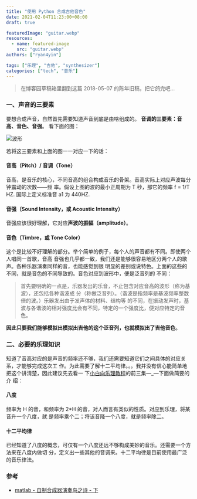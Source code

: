 ```yaml
---
title: "使用 Python 合成吉他音色"
date: 2021-02-04T11:23:00+08:00
draft: true

featuredImage: "guitar.webp"
resources:
  - name: featured-image
    src: "guitar.webp"
authors: ["ryan4yin"]

tags: ["乐理", "吉他", "synthesizer"]
categories: ["tech", "音乐"]
---
```


> 在博客园草稿箱里翻到这篇 2018-05-07 的陈年旧稿，把它鸽完吧...

### 一、声音的三要素

要想合成声音，自然首先需要知道声音到底是由啥组成的。 **音调的三要素：音高、音色、音强**。
看下面的图：

![波形](/images/guitar-synthesizer/968138-20180507213043627-1481688349.gif)

若将这三要素和上面的图一一对应一下的话：

#### 音高（Pitch）/ 音调（Tone）

音高，是音乐的核心，不同音高的组合构成音乐的骨架。音高实际上对应声波每分钟震动的次数——频
率。假设上图的波的最小正周期为 T 秒，那它的频率 f = 1/T HZ. 国际上定义标准音 a1 为 440HZ.

#### 音强（Sound Intensity，或 Acoustic Intensity）

音强应该很好理解，它对应**声波的振幅（amplitude）**。

#### 音色（Timbre，或 Tone Color）

这个是比较不好理解的部分。举个简单的例子，每个人的声音都有不同。即使两个人唱同一首歌，音高
音强也几乎都一致，我们还是能够很容易地区分两个人的歌声。各种乐器演奏同样的音，也能感觉到很
明显的差别或说特色。上面的这些的不同，就是音色的不同导致的。音色对应到波形中，便是泛音列的
不同：

> 首先要明确的一点是，乐器发出的乐音，不止包含对应音高的波形（称为基波），还包括各种谐波成
> 分（称做泛音列）。（谐波是指频率是基波频率整数倍的波。）乐器发出由于发声体的材料、结构等
> 的不同，在振动发声时，基波与各谐波的相对强度比会有不同，特定的一个强度比，便对应特定的音
> 色。

**因此只要我们能够模拟出模拟出吉他的这个泛音列，也就模拟出了吉他音色**。

### 二、必要的乐理知识

知道了音高对应的是声音的频率还不够，我们还需要知道它们之间具体的对应关系，才能够完成这次工
作。为此需要了解十二平均律。。。我并没有信心能简单地把这个讲清楚，因此建议先去看一
下[小白向乐理教程](https://www.bilibili.com/video/av4500081/)的前三集—\_—下面做简要的介
绍：

#### 八度

频率为 H 的音，和频率为 2\*H 的音，对人而言有类似的性质。对应到乐理，将某音升一个八度，就
是频率乘个二；将该音降一个八度，就是频率除二。

#### 十二平均律

已经知道了八度的概念，可仅有一个八度还远不够构成美妙的音乐。还需要一个方法来在八度内做切
分，定义出一些其他的音调来。十二平均律是目前使用最广泛的音乐律法。

### 参考

- [matlab - 自制合成器演奏鸟之诗 - 下](https://www.bilibili.com/video/av2558198)

